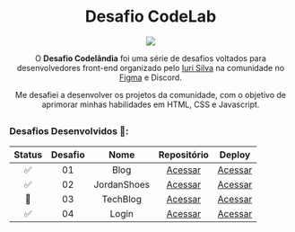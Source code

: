 <h1 style="text-align:center;">Desafio CodeLab</h1>

<div align="center">

![](https://i.imgur.com/P2BUgXM.png)

O **Desafio Codelândia** foi uma série de desafios voltados para desenvolvedores front-end organizado pelo [Iuri Silva](https://github.com/iuricode) na comunidade no [Figma](https://www.figma.com/design/Yb9IBH56g7T1hdIyZ3BMNO/Desafios---CodeLab?t=54q1PIx2GCxTxUXA-0) e Discord.

Me desafiei a desenvolver os projetos da comunidade, com o objetivo de aprimorar minhas habilidades em HTML, CSS e Javascript.

</div>



##

### Desafios Desenvolvidos 🎯:
| Status | Desafio | Nome | Repositório | Deploy
:------: | :-----: | :--: | :--: | :--: |
✅ | 01 | Blog | <a href="https://github.com/anabeatrizarguelho/desafio-codelab/tree/main/01-blog" target="_blank">Acessar</a> | <a href="https://blog-three-rho-86.vercel.app/">Acessar </a> 
✅ | 02 | JordanShoes | <a href="https://github.com/anabeatrizarguelho/desafio-codelab/tree/main/02-jordan" target="_blank">Acessar</a> | <a href="https://jordan-shoes-five.vercel.app/">Acessar </a>
🚧 | 03 | TechBlog | <a href="https://github.com/anabeatrizarguelho/desafio-codelab/tree/main/03-techblog" target="_blank">Acessar</a> | <a href="" target="_blank">Acessar</a>
✅ | 04 | Login | <a href="https://github.com/anabeatrizarguelho/desafio-codelab/tree/main/04-login" target="_blank">Acessar</a> | <a href="https://login-eight-kappa-71.vercel.app/" target="_blank">Acessar</a> |
